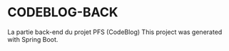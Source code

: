 # CODEBLOG-BACK
La partie back-end du projet PFS (CodeBlog)
This project was generated with Spring Boot.
